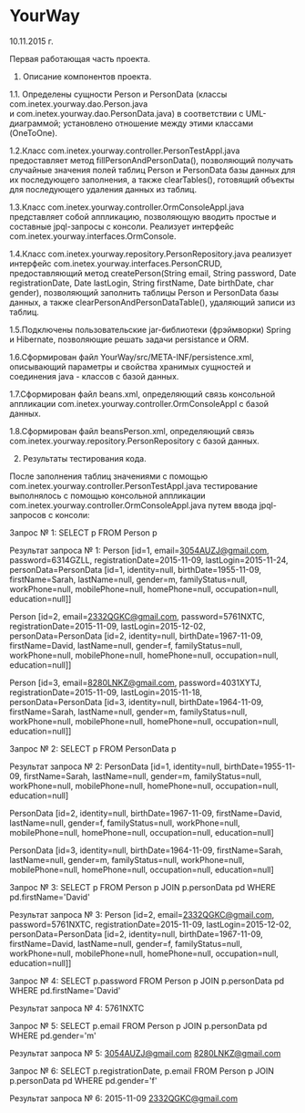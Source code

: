 # YourWay

10.11.2015 г.

Первая работающая часть проекта.

1. Описание компонентов проекта.

1.1. Определены сущности Person и PersonData (классы com.inetex.yourway.dao.Person.java  
и com.inetex.yourway.dao.PersonData.java) в соответствии с UML-диаграммой; 
установлено отношение между этими классами (OneToOne).

1.2.Класс com.inetex.yourway.controller.PersonTestAppl.java предоставляет метод fillPersonAndPersonData(), позволяющий 
получать случайные значения полей таблиц Person и PersonData базы данных для их последующего заполнения, 
а также clearTables(), готовящий объекты для последующего удаления данных из таблиц. 

1.3.Класс com.inetex.yourway.controller.OrmConsoleAppl.java представляет собой аппликацию, позволяющую
вводить простые и составные jpql-запросы с консоли. Реализует интерфейс  com.inetex.yourway.interfaces.OrmConsole.

1.4.Класс com.inetex.yourway.repository.PersonRepository.java реализует интерфейс com.inetex.yourway.interfaces.PersonCRUD,
предоставляющий метод createPerson(String email, String password, Date registrationDate, 
Date lastLogin, String firstName, Date birthDate, char gender), позволяющий заполнить таблицы Person 
и PersonData базы данных, а также clearPersonAndPersonDataTable(), удаляющий записи из таблиц.

1.5.Подключены пользовательские jar-библиотеки (фрэймворки) Spring и Hibernate, 
позволяющие решать задачи persistance и ORM.

1.6.Сформирован файл YourWay/src/META-INF/persistence.xml, описывающий параметры и свойства хранимых
сущностей и соединения java - классов с базой данных.

1.7.Сформирован файл beans.xml, определяющий связь консольной аппликации com.inetex.yourway.controller.OrmConsoleAppl
с базой данных.

1.8.Сформирован файл beansPerson.xml, определяющий связь com.inetex.yourway.repository.PersonRepository
с базой данных.

2. Результаты тестирования кода.

После заполнения таблиц значениями с помощью com.inetex.yourway.controller.PersonTestAppl.java 
тестирование выполнялось с помощью консольной аппликации com.inetex.yourway.controller.OrmConsoleAppl.java
путем ввода jpql-запросов с консоли:

Запрос № 1:
SELECT p FROM Person p

Результат запроса № 1:
Person [id=1, email=3054AUZJ@gmail.com, password=6314GZLL, registrationDate=2015-11-09, 
lastLogin=2015-11-24, personData=PersonData [id=1, identity=null, birthDate=1955-11-09, 
firstName=Sarah, lastName=null, gender=m, familyStatus=null, workPhone=null, mobilePhone=null, 
homePhone=null, occupation=null, education=null]]

Person [id=2, email=2332QGKC@gmail.com, password=5761NXTC, registrationDate=2015-11-09, 
lastLogin=2015-12-02, personData=PersonData [id=2, identity=null, birthDate=1967-11-09, 
firstName=David, lastName=null, gender=f, familyStatus=null, workPhone=null, mobilePhone=null, 
homePhone=null, occupation=null, education=null]]

Person [id=3, email=8280LNKZ@gmail.com, password=4031XYTJ, registrationDate=2015-11-09, 
lastLogin=2015-11-18, personData=PersonData [id=3, identity=null, birthDate=1964-11-09, 
firstName=Sarah, lastName=null, gender=m, familyStatus=null, workPhone=null, mobilePhone=null, 
homePhone=null, occupation=null, education=null]]

Запрос № 2:
SELECT p FROM PersonData p

Результат запроса № 2:
PersonData [id=1, identity=null, birthDate=1955-11-09, firstName=Sarah, lastName=null, gender=m, 
familyStatus=null, workPhone=null, mobilePhone=null, homePhone=null, occupation=null, education=null]

PersonData [id=2, identity=null, birthDate=1967-11-09, firstName=David, lastName=null, gender=f, 
familyStatus=null, workPhone=null, mobilePhone=null, homePhone=null, occupation=null, education=null]

PersonData [id=3, identity=null, birthDate=1964-11-09, firstName=Sarah, lastName=null, gender=m, 
familyStatus=null, workPhone=null, mobilePhone=null, homePhone=null, occupation=null, education=null]

Запрос № 3:
SELECT p FROM Person p JOIN p.personData pd WHERE pd.firstName='David'

Результат запроса № 3:
Person [id=2, email=2332QGKC@gmail.com, password=5761NXTC, registrationDate=2015-11-09, 
lastLogin=2015-12-02, personData=PersonData [id=2, identity=null, birthDate=1967-11-09, 
firstName=David, lastName=null, gender=f, familyStatus=null, workPhone=null, mobilePhone=null, 
homePhone=null, occupation=null, education=null]]

Запрос № 4:
SELECT p.password FROM Person p JOIN p.personData pd WHERE pd.firstName='David'

Результат запроса № 4:
5761NXTC

Запрос № 5:
SELECT p.email FROM Person p JOIN p.personData pd WHERE pd.gender='m'

Результат запроса № 5:
3054AUZJ@gmail.com
8280LNKZ@gmail.com

Запрос № 6:
SELECT p.registrationDate, p.email FROM Person p JOIN p.personData pd WHERE pd.gender='f'

Результат запроса № 6:
2015-11-09 2332QGKC@gmail.com







